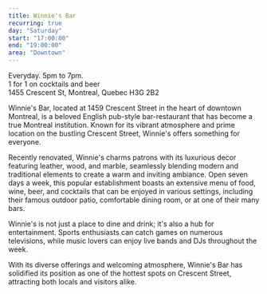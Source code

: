 ```yaml
---
title: Winnie's Bar
recurring: true
day: "Saturday"
start: "17:00:00"
end: "19:00:00"
area: "Downtown"
---
```


Everyday. 5pm to 7pm.<br>1 for 1 on cocktails and beer<br>1455 Crescent St, Montreal, Quebec H3G 2B2

<!-- more -->

Winnie's Bar, located at 1459 Crescent Street in the heart of downtown Montreal, is a beloved English pub-style bar-restaurant that has become a true Montreal institution. Known for its vibrant atmosphere and prime location on the bustling Crescent Street, Winnie's offers something for everyone.

Recently renovated, Winnie's charms patrons with its luxurious decor featuring leather, wood, and marble, seamlessly blending modern and traditional elements to create a warm and inviting ambiance. Open seven days a week, this popular establishment boasts an extensive menu of food, wine, beer, and cocktails that can be enjoyed in various settings, including their famous outdoor patio, comfortable dining room, or at one of their many bars.

Winnie's is not just a place to dine and drink; it's also a hub for entertainment. Sports enthusiasts can catch games on numerous televisions, while music lovers can enjoy live bands and DJs throughout the week.

With its diverse offerings and welcoming atmosphere, Winnie's Bar has solidified its position as one of the hottest spots on Crescent Street, attracting both locals and visitors alike.
